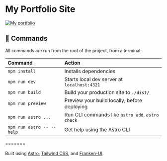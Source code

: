 # My Portfolio Site

<a href="https://bernoussama.com" target="_blank" ref="noreferrer"> <img src="https://github.com/0ussamaBernou/0ussamaBernou/assets/96293508/bf672fbd-d9c0-49ae-ad77-256baeebaf42" alt="My portfolio"/> </a>

## 🧞 Commands

All commands are run from the root of the project, from a terminal:

| Command                   | Action                                           |
| :------------------------ | :----------------------------------------------- |
| `npm install`             | Installs dependencies                            |
| `npm run dev`             | Starts local dev server at `localhost:4321`      |
| `npm run build`           | Build your production site to `./dist/`          |
| `npm run preview`         | Preview your build locally, before deploying     |
| `npm run astro ...`       | Run CLI commands like `astro add`, `astro check` |
| `npm run astro -- --help` | Get help using the Astro CLI                     |
=======

Built using [Astro](https://astro.build/), [Tailwind CSS](https://tailwindcss.com), and [Franken-UI](https://franken-ui.dev).
